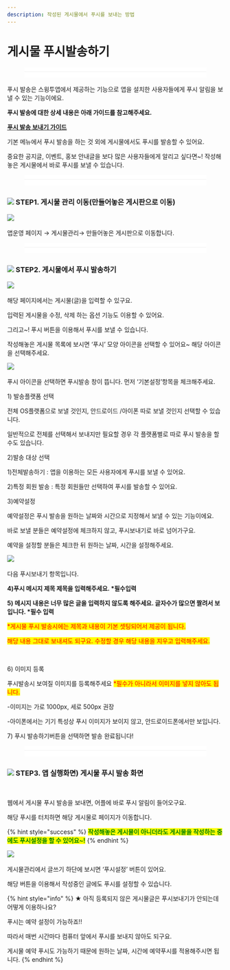 ```yaml
---
description: 작성된 게시물에서 푸시를 보내는 방법
---
```


# 게시물 푸시발송하기

<figure><img src="../../../.gitbook/assets/구분선 (2).PNG" alt=""><figcaption></figcaption></figure>

푸시 발송은 스윙투앱에서 제공하는 기능으로 앱을 설치한 사용자들에게 푸시 알림을 보낼 수 있는 기능이에요.

**푸시 발송에 대한 상세 내용은 아래 가이드를 참고해주세요.**&#x20;

[ **푸시 발송 보내기 가이드**](https://documentation.swing2app.co.kr/manual/appmanage/pushmember/push)

기본 메뉴에서 푸시 발송을 하는 것 외에 게시물에서도 푸시를 발송할 수 있어요.

중요한 공지글, 이벤트, 홍보 안내글을 보다 많은 사용자들에게 알리고 싶다면\~! 작성해놓은 게시물에서 바로 푸시를 보낼 수 있습니다.

<figure><img src="../../../.gitbook/assets/구분선 (2).PNG" alt=""><figcaption></figcaption></figure>

### ![](https://wp.swing2app.co.kr/wp-content/uploads/2020/04/%EB%8B%A8%EB%9D%BD1-1.png) STEP1. 게시물 관리 이동(만들어놓은 게시판으로 이동)

![](https://wp.swing2app.co.kr/wp-content/uploads/2019/11/%EA%B2%8C%EC%8B%9C%EB%AC%BC%ED%91%B8%EC%8B%9C%EB%B0%9C%EC%86%A14.png)

앱운영 페이지 → 게시물관리→ 만들어놓은 게시판으로 이동합니다.

<figure><img src="../../../.gitbook/assets/구분선 (2).PNG" alt=""><figcaption></figcaption></figure>

### ![](https://wp.swing2app.co.kr/wp-content/uploads/2020/04/%EB%8B%A8%EB%9D%BD1-1.png) STEP2. 게시물에서 푸시 발송하기&#x20;

![](https://wp.swing2app.co.kr/wp-content/uploads/2019/11/%EA%B2%8C%EC%8B%9C%EB%AC%BC%ED%91%B8%EC%8B%9C%EB%B0%9C%EC%86%A11.png)

해당 페이지에서는 게시물(글)을 입력할 수 있구요.

입력된 게시물을 수정, 삭제 하는 옵션 기능도 이용할 수 있어요.

그리고\~! 푸시 버튼을 이용해서 푸시를 보낼 수 있습니다.

작성해놓은 게시물 목록에 보시면 ‘푸시’ 모양 아이콘을 선택할 수 있어요\~ 해당 아이콘을 선택해주세요.&#x20;

![](https://wp.swing2app.co.kr/wp-content/uploads/2019/11/%EA%B2%8C%EC%8B%9C%EB%AC%BC%ED%91%B8%EC%8B%9C%EB%B0%9C%EC%86%A12.png)

푸시 아이콘을 선택하면 푸시발송 창이 뜹니다. 먼저 ‘기본설정’항목을 체크해주세요.

1\) 발송플랫폼 선택

전체 OS플랫폼으로 보낼 것인지, 안드로이드 /아이폰 따로 보낼 것인지 선택할 수 있습니다.

일반적으로 전체를 선택해서 보내지만 필요할 경우 각 플랫폼별로 따로 푸시 발송을 할 수도 있습니다.&#x20;

2\)발송 대상 선택

1\)전체발송하기 : 앱을 이용하는 모든 사용자에게 푸시를 보낼 수 있어요.

2\)특정 회원 발송 : 특정 회원들만 선택하여 푸시를 발송할 수 있어요.

3\)예약설정

예약설정은 푸시 발송을 원하는 날짜와 시간으로 지정해서 보낼 수 있는 기능이에요.

바로 보낼 분들은 예약설정에 체크하지 않고, 푸시보내기로 바로 넘어가구요.

예약을 설정할 분들은 체크한 뒤 원하는 날짜, 시간을 설정해주세요.

![](https://wp.swing2app.co.kr/wp-content/uploads/2019/11/%EA%B2%8C%EC%8B%9C%EB%AC%BC%ED%91%B8%EC%8B%9C%EB%B0%9C%EC%86%A13.png)

다음 푸시보내기 항목입니다.

**4)푸시 메시지 제목 제목을 입력해주세요. \*필수입력**

**5) 메시지 내용은 너무 많은 글을 입력하지 않도록 해주세요. 글자수가 많으면 짤려서 보입니다. \*필수 입력**

<mark style="color:red;">\*게시물 푸시 발송시에는 제목과 내용이 기본 셋팅되어서 제공이 됩니다.</mark>

<mark style="color:red;">해당 내용 그대로 보내셔도 되구요. 수정할 경우 해당 내용을 지우고 입력해주세요.</mark>&#x20;



<div align="left">

<img src="https://wp.swing2app.co.kr/wp-content/uploads/2019/11/%EC%9D%B4%EB%AF%B8%EC%A7%80-5.png" alt="">

</div>

6\) 이미지 등록

푸시발송시 보여질 이미지를 등록해주세요 <mark style="color:red;">\*필수가 아니라서 이미지를 넣지 않아도 됩니다.</mark>

\-이미지는 가로 1000px, 세로 500px 권장

\-아이폰에서는 기기 특성상 푸시 이미지가 보이지 않고, 안드로이드폰에서만 보입니다.

7\) 푸시 발송하기버튼을 선택하면 발송 완료됩니다!

<figure><img src="../../../.gitbook/assets/구분선 (2).PNG" alt=""><figcaption></figcaption></figure>

### ![](https://wp.swing2app.co.kr/wp-content/uploads/2020/04/%EB%8B%A8%EB%9D%BD1-1.png) STEP3. 앱 실행화면) 게시물 푸시 발송 화면

<div align="left">

<img src="https://wp.swing2app.co.kr/wp-content/uploads/2019/11/%EB%85%B9%ED%99%94_2019_11_20_10_30_45_555.gif" alt="">

</div>

웹에서 게시물 푸시 발송을 보내면, 어플에 바로 푸시 알림이 들어오구요.&#x20;

해당 푸시를 터치하면 해당 게시물로 페이지가 이동합니다.



{% hint style="success" %}
<mark style="color:green;">**작성해놓은 게시물이 아니더라도 게시물을 작성하는 중에도 푸시설정을 할 수 있어요\~!**</mark>
{% endhint %}

![](https://wp.swing2app.co.kr/wp-content/uploads/2019/11/%EA%B2%8C%EC%8B%9C%EB%AC%BC%ED%91%B8%EC%8B%9C%EB%B0%9C%EC%86%A15.png)

게시물관리에서 글쓰기 하단에 보시면 ‘푸시설정’ 버튼이 있어요.

해당 버튼을 이용해서 작성중인 글에도 푸시를 설정할 수 있습니다.

{% hint style="info" %}
★ 아직 등록되지 않은 게시물글은 푸시보내기가 안되는데 어떻게 이용하나요?

푸시는 예약 설정이 가능하죠!!

따라서 매번 시간마다 컴퓨터 앞에서 푸시를 보내지 않아도 되구요.

게시물 예약 푸시도 가능하기 때문에 원하는 날짜, 시간에 예약푸시를 적용해주시면 됩니다.&#x20;
{% endhint %}

